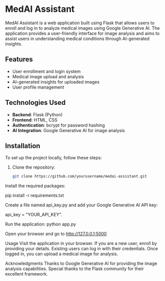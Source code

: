 # MedAI Assistant

MedAI Assistant is a web application built using Flask that allows users to enroll and log in to analyze medical images using Google Generative AI. The application provides a user-friendly interface for image analysis and aims to assist users in understanding medical conditions through AI-generated insights.

## Features

- User enrollment and login system
- Medical image upload and analysis
- AI-generated insights for uploaded images
- User profile management

## Technologies Used

- **Backend**: Flask (Python)
- **Frontend**: HTML, CSS
- **Authentication**: bcrypt for password hashing
- **AI Integration**: Google Generative AI for image analysis

## Installation

To set up the project locally, follow these steps:

1. Clone the repository:
   ```bash
   git clone https://github.com/yourusername/medai-assistant.git
   
Install the required packages:

pip install -r requirements.txt

Create a file named api_key.py and add your Google Generative AI API key:

api_key = "YOUR_API_KEY".

Run the application:
python app.py

Open your browser and go to http://127.0.0.1:5000

Usage
Visit the application in your browser.
If you are a new user, enroll by providing your details.
Existing users can log in with their credentials.
Once logged in, you can upload a medical image for analysis.

Acknowledgments
Thanks to Google Generative AI for providing the image analysis capabilities.
Special thanks to the Flask community for their excellent framework.

